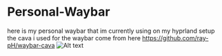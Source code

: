 # Personal-Waybar
here is my personal waybar that im currently using on my hyprland setup
the cava i used for the waybar come from here https://github.com/ray-pH/waybar-cava
![Alt text](Personal-Waybar/Screenshots/Screenshot.png)
